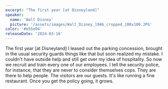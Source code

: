 ```yaml
---
excerpt: "The first year [at Disneyland]"
speaker:
  name: 'Walt Disney'
  picture: '/assets/images/Walt_Disney_1946_cropped_100x100.JPG'
color: '#e55e94'
releaseDate: '2024-03-16'
---
```

The first year [at Disneyland] I leased out the parking concession, brought in the usual security guards things like that but soon realized my mistake. I couldn't have outside help and still get over my idea of hospitality. So now we recruit and train every one of our employees. I tell the security police, for instance, that they are never to consider themselves cops. They are there to help people. The visitors are our guests. It's like running a fine restaurant. Once you get the policy going, it grows.